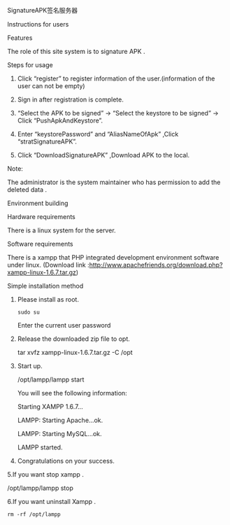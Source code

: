 SignatureAPK签名服务器

Instructions for users

Features

 The role of this site system is to signature APK .
 
Steps for usage

1. Click “register” to register information of the user.(information of the user can
    not be empty)
		
2. Sign in after registration is complete.

3. “Select the APK to be signed” -> “Select the keystore to be signed” -> Click
    “PushApkAndKeystore”.
		
4. Enter “keystorePassword”  and  “AliasNameOfApk” ,Click
    “stratSignatureAPK”.
		
5. Click “DownloadSignatureAPK” ,Download APK to the local.

Note:

 The administrator is the system maintainer who has permission to add the deleted data .
 
 Environment building
 
Hardware requirements

There is a linux system for the server.

Software requirements

 There is a xampp that PHP integrated development environment software under linux. (Download link :http://www.apachefriends.org/download.php?xampp-linux-1.6.7.tar.gz)
 
Simple installation method

1. Please install as root.

       sudo su
       
     Enter the current user password
     
2. Release the downloaded zip file to opt.

      tar xvfz xampp-linux-1.6.7.tar.gz -C /opt
      
3. Start up.

      /opt/lampp/lampp start
      
      You will see the following information:
      
      Starting XAMPP 1.6.7...
      
      LAMPP: Starting Apache...ok.
      
      LAMPP: Starting MySQL...ok.
      
      LAMPP started.
      
4. Congratulations on your success.


5.If you want stop xampp .

   /opt/lampp/lampp stop
   
6.If you want uninstall Xampp .

    rm -rf /opt/lampp

 
 
